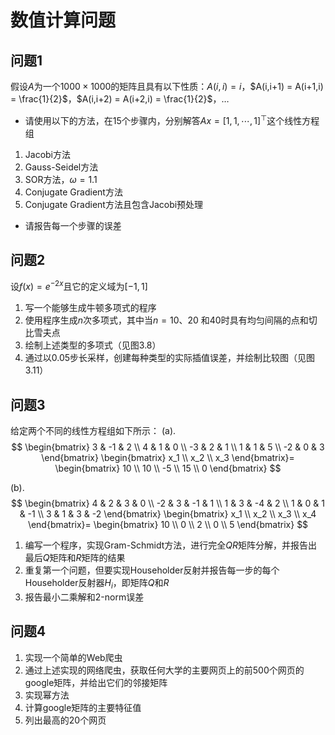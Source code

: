 # 数值计算问题

## 问题1
假设$A$为一个$1000\times1000$的矩阵且具有以下性质：$A(i,i) = i$，$A(i,i+1) = A(i+1,i) = \frac{1}{2}$，$A(i,i+2) = A(i+2,i) = \frac{1}{2}$，$\dots$

- 请使用以下的方法，在$15$个步骤内，分别解答$Ax = [1,1,\cdots,1]^\top$这个线性方程组

1. Jacobi方法
2. Gauss-Seidel方法
3. SOR方法，$\omega = 1.1$
4. Conjugate Gradient方法
5. Conjugate Gradient方法且包含Jacobi预处理

- 请报告每一个步骤的误差

## 问题2
设$f(x) = e^{-2x}$且它的定义域为$[-1,1]$

1. 写一个能够生成牛顿多项式的程序
2. 使⽤程序⽣成$n$次多项式，其中当$n = 10$、$20$ 和$40$时具有均匀间隔的点和切⽐雪夫点
3. 绘制上述类型的多项式（见图3.8）
4. 通过以$0.05$步⻓采样，创建每种类型的实际插值误差，并绘制⽐较图（⻅图3.11）

## 问题3
给定两个不同的线性方程组如下所示：
(a).
$$
\begin{bmatrix}
    3 & -1 & 2 \\
    4 & 1 & 0 \\
    -3 & 2 & 1 \\
    1 & 1 & 5 \\
    -2 & 0 & 3
\end{bmatrix}
\begin{bmatrix}
    x_1 \\
    x_2 \\
    x_3
\end{bmatrix}=
\begin{bmatrix}
    10 \\
    10 \\
    -5 \\
    15 \\
    0
\end{bmatrix}
$$

(b).
$$
\begin{bmatrix}
    4 & 2 & 3 & 0 \\
    -2 & 3 & -1 & 1 \\
    1 & 3 & -4 & 2 \\
    1 & 0 & 1 & -1 \\
    3 & 1 & 3 & -2
\end{bmatrix}
\begin{bmatrix}
    x_1 \\
    x_2 \\
    x_3 \\
    x_4
\end{bmatrix}=
\begin{bmatrix}
    10 \\
    0 \\
    2 \\
    0 \\
    5
\end{bmatrix}
$$

1. 编写一个程序，实现Gram-Schmidt方法，进行完全$QR$矩阵分解，并报告出最后$Q$矩阵和$R$矩阵的结果
2. 重复第⼀个问题，但要实现Householder反射并报告每⼀步的每个Householder反射器$H_i$，即矩阵$Q$和$R$
3. 报告最⼩⼆乘解和$2$-norm误差

## 问题4
1. 实现一个简单的Web爬虫
2. 通过上述实现的⽹络爬⾍，获取任何大学的主要网页上的前500个网页的google矩阵，并给出它们的邻接矩阵
3. 实现幂方法
4. 计算google矩阵的主要特征值
5. 列出最高的$20$个网页